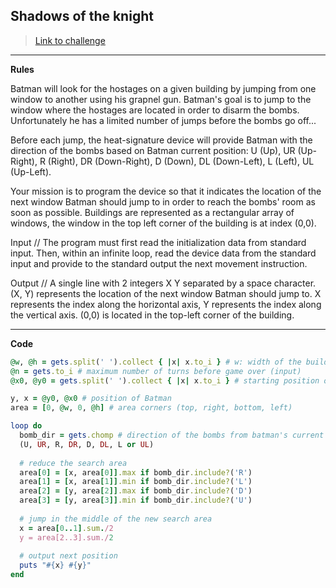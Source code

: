 
## Shadows of the knight

> [Link to challenge](https://www.codingame.com/ide/puzzle/shadows-of-the-knight-episode-1)

---

**Rules**

Batman will look for the hostages on a given building by jumping from one window to another using his grapnel gun. Batman's goal is to jump to the window where the hostages are located in order to disarm the bombs. Unfortunately he has a limited number of jumps before the bombs go off...

Before each jump, the heat-signature device will provide Batman with the direction of the bombs based on Batman current position: U (Up), UR (Up-Right), R (Right), DR (Down-Right), D (Down), DL (Down-Left), L (Left), UL (Up-Left).

Your mission is to program the device so that it indicates the location of the next window Batman should jump to in order to reach the bombs' room as soon as possible. Buildings are represented as a rectangular array of windows, the window in the top left corner of the building is at index (0,0).

Input // The program must first read the initialization data from standard input. Then, within an infinite loop, read the device data from the standard input and provide to the standard output the next movement instruction.

Output // A single line with 2 integers X Y separated by a space character. (X, Y) represents the location of the next window Batman should jump to. X represents the index along the horizontal axis, Y represents the index along the vertical axis. (0,0) is located in the top-left corner of the building.

---

**Code**

```ruby
@w, @h = gets.split(' ').collect { |x| x.to_i } # w: width of the building, h: height of the building (input)
@n = gets.to_i # maximum number of turns before game over (input)
@x0, @y0 = gets.split(' ').collect { |x| x.to_i } # starting position of Batman (input)

y, x = @y0, @x0 # position of Batman
area = [0, @w, 0, @h] # area corners (top, right, bottom, left)

loop do
  bomb_dir = gets.chomp # direction of the bombs from batman's current location (input)
  (U, UR, R, DR, D, DL, L or UL)
  
  # reduce the search area
  area[0] = [x, area[0]].max if bomb_dir.include?('R')
  area[1] = [x, area[1]].min if bomb_dir.include?('L')
  area[2] = [y, area[2]].max if bomb_dir.include?('D')
  area[3] = [y, area[3]].min if bomb_dir.include?('U')
  
  # jump in the middle of the new search area
  x = area[0..1].sum./2
  y = area[2..3].sum./2
  
  # output next position
  puts "#{x} #{y}"
end
```
